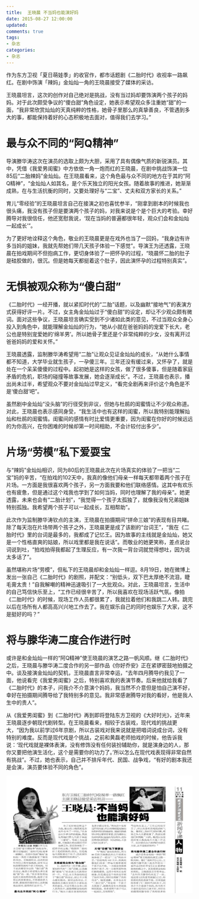 ```yaml
---
title: 	王晓晨 不当妈也能演好妈
date: 2015-08-27 12:00:00
updated:
comments: true
tags:
- 杂志
categories:
- 杂志
---
```


作为东方卫视「夏日萌娃季」的收官作，都市话题剧《二胎时代》收视率一路飙红。在剧中饰演「辣妈」金灿灿一角的王晓晨接受了媒体的采访。

<!--more-->

王晓晨坦言，这次的创作对自己绝对是挑战，没有当过妈却要饰演两个孩子的妈妈。对于此次颇受争议的“傻白甜”角色设定，她表示希望观众多注重她“甜”的一面，“我非常欣赏灿灿的天真纯粹的性格，她骨子里那么的真挚善良，不管遇到多大的事，都能保持着好的心态积极地去面对，值得我们去学习。”

# 最与众不同的“阿Q精神”

导演滕华涛这次在演员的选取上颇为大胆，采用了具有偶像气质的新锐演员。其中，凭借《我爱男闺蜜》中方依依一角一炮而红的王晓晨，在剧中挑战饰演一位85后“二胎辣妈”金灿灿。在王晓晨看来，这个角色最与众不同的地方在于其的“阿Q精神”，“金灿灿人如其名，是个乐天独立的阳光女孩。随着故事的推进，她渐渐成熟，在与生活抗衡的同时，又要处理好与“二宝”、丈夫和双方家长的关系。”

育儿“零经验”的王晓晨坦言自己在接演之初也喜忧参半，“刚拿到剧本的时候我也很头痛，我没有孩子但是要演两个孩子的妈，对我来说是个是个巨大的考验。幸好腾导对我很信任，他还宽慰我说，‘现在当妈的普遍都很年轻，观众们会和金灿灿一起成长’”。

为了更好地诠释这个角色，敬业的王晓晨更是在戏外也当了一回妈，“我身边有许多当妈的姐妹，我就先帮她们带几天孩子体验一下感觉”。导演王为还透露，王晓晨在拍戏期间不但抱病工作，更切身体验了一把怀孕的过程，“晓晨怀二胎的肚子是硅胶做的，很沉。但是她每天都挺着这个肚子，因此演怀孕的过程特别真实”。

# 无惧被观众称为“傻白甜”

《二胎时代》一经开播，就以紧扣时代的“二胎”话题，以及幽默“接地气”的表演方式获得好评一片。不过，女主角金灿灿过于“傻白甜”的设定，却让不少观众颇有微词。面对这些争议，王晓晨坦言确实受到不少诸如此类的意见，不过当观众全身心投入到角色中，就能理解金灿灿的行为，“她从小就在爸爸妈妈的宠爱下长大，老公也是特别宠爱她的‘绵羊男’。所以她骨子里还是个非常纯粹的少女，没有离开过爸爸妈妈的爱和关怀。”

王晓晨透露，监制滕华涛希望用“二胎”让观众见证金灿灿的成长，“从她什么事情都不知道，大学毕业就生孩子，一孕傻三年。三年还没有缓过来，又怀孕了，就是处在一个呆呆傻傻的过程中。起初她是这样的女孩，做了很多傻事，但是随着家庭矛盾的危机，职场的碰撞等故事发展，她会逐渐成长”。不过，王晓晨也表示，播出尚未过半，希望观众不要对金灿灿过早定义，“看完全剧再来评价这个角色是不是‘傻白甜’吧”。

虽然剧中金灿灿“没头脑”的行径受到非议，但她与杜鹃的闺蜜情让不少观众称道。对此，王晓晨也表示感同身受，“我生活中也有这样的闺蜜，所以我特别能理解灿灿和杜鹃的闺蜜情。闺蜜间的感情有时比爱情更重要，因为闺蜜在你好的时候远远的为你高兴，在你困难的时候却第一时间相助，不会计较付出多少”。

# 片场“劳模”私下爱耍宝

与“辣妈”金灿灿相识，同为80后的王晓晨此次在片场真实的体验了一把当“二宝”妈的辛苦，“在拍戏的102天中，我真的像他们母亲一样每天都带着两个孩子在片场。一方面是我很喜欢两个孩子，另一方面我要和他们联络感情。这其中有欢乐也有疲惫，但是通过这个戏我也学到了如何当妈，同时也理解了我的母亲”。她更透露，未来也会有“二胎计划”，“我觉得一个孩子太孤独了，就像我没有兄弟姐妹特别孤独。我希望两个孩子可以一起成长，互相帮助”。

此次作为监制滕华涛钦点的主演，王晓晨在拍摄期间“拼命三娘”的表现有目共睹。除了每天泡在片场带两个孩子之外，王晓晨更是成了该剧的“台词王”，“我在《二胎时代》里的台词是最多的，我都成了记忆王。因为故事的主线就是金灿灿，她又是一个性格直爽的姑娘，所以戏里都是我在说话”。而敬业的她更笑称，差点说台词说到吐，“拍戏拍得我都起了生理反应，有一次我一背台词就觉得想吐，因为说太多话了”。

虽然堪称片场“劳模”，但私下的王晓晨却和金灿灿一样逗。8月19日，她在微博上发出一张自己《二胎时代》的剧照，并配文：“别低头，双下巴太厚绝不流泪，睫毛膏太贵！”自我解嘲的精神迅速吸引了一大批观众。对此，王晓晨坦言，生活中的自己笃信快乐至上，“工作已经很辛苦了，所以我喜欢在现场活跃气氛。像拍《二胎时代》的时候，现场工作人员都很累了，我就拉着他们和我跳二人转。跳完以后在场所有人都高高兴兴地工作去了。我在娱乐自己的同时也娱乐了大家，这不是挺好的吗？”

# 将与滕华涛二度合作进行时

或许是和金灿灿一样的“阿Q精神”使王晓晨的演艺之路一帆风顺。继《二胎时代》之后，王晓晨与滕华涛二度合作的另一部作品《你好乔安》正在紧锣密鼓地拍摄之中。谈及接演金灿灿的契机，王晓晨直言非常幸运，“去年四月腾导约我见了一面，他说看完《我爱男闺蜜》之后，特别喜欢我的表演节奏。后来他就给我看了《二胎时代》的本子，问我介不介意演个妈妈，我当然不介意但是怕自己演不好，幸好在拍摄期间腾导给了我特别多的意见。我非常感谢腾导对我的看好，他是我人生中的贵人”。

从《我爱男闺蜜》到《二胎时代》再到即将登陆东方卫视的《大好时光》，近年来王晓晨逐步朝现代剧转型。在王晓晨看来，相较于古装戏，现代戏的挑战更大，“因为我以前学过6年京剧，所以古装戏对我来说就是把唱词说成台词，没有特别的难度。反而是现代戏是个挑战，之前和黄磊老师拍戏的时候，他告诉我说：‘现代戏就是裸体表演，没有修饰没有任何装扮辅助你，就是演身边的人，那你又要把他演生活化，这个是需要你的功力了。’所以怎么在现代戏表现得非常自然有挑战”。不过，她也表示，自己并不排斥年代、民国、战争戏，“有好的剧本我还是会演，演员要体验不同的角色”。


<!--more-->

![](/img/magazine/010/012-001.jpeg)
